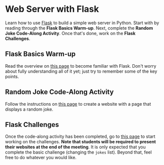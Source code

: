# Web Server with Flask
Learn how to use [Flask](https://flask.palletsprojects.com/en/1.1.x/) to build a simple web server in Python. Start with by reading through the **Flask Basics Warm-up**. Next, complete the **Random Joke Code-Along Activity**. Once that's done, work on the **Flask Challenges**.

## Flask Basics Warm-up
Read the overview on [this page](FlaskBasics.md) to become familiar with Flask. Don't worry about fully understanding all of it yet; just try to remember some of the key points.

## Random Joke Code-Along Activity
Follow the instructions on [this page](FlaskCodeAlong.md) to create a website with a page that displays a random joke.

## Flask Challenges
Once the code-along activity has been completed, go to [this page](FlaskChallenges.md) to start working on the challenges. **Note that students will be required to present their websites at the end of the meeting**. It is only expected that you complete the basic challenge (changing the `jokes` list). Beyond that, feel free to do whatever you would like.